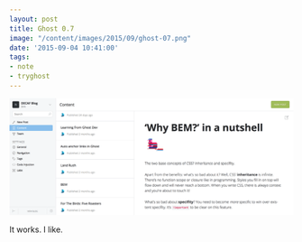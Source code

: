 ```yaml
---
layout: post
title: Ghost 0.7
image: "/content/images/2015/09/ghost-07.png"
date: '2015-09-04 10:41:00'
tags:
- note
- tryghost
---
```


![Ghost Screenshot](/content/images/2015/09/ghost-07.png)

It works.
I like.